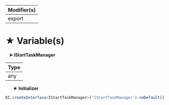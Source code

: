 | Modifier(s)                            |
|----------------------------------------|
| export |

# &#9733; Variable(s)

&nbsp;&nbsp; **&#10148; IStartTaskManager**

| Type                        |
|-----------------------------|
| any |

&nbsp;&nbsp;&nbsp;&nbsp;&nbsp; **&#9733; Initializer**

```ts
DI.createInterface<IStartTaskManager>('IStartTaskManager').noDefault()
```